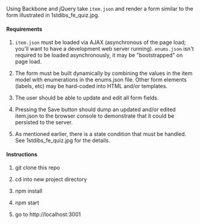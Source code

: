 Using Backbone and jQuery take `item.json` and render a form similar to the form illustrated in 1stdibs_fe_quiz.jpg.

#### Requirements ####

1. `item.json` must be loaded via AJAX (asynchronous of the page load; you'll want to have a development web server running). `enums.json` isn't required to be loaded asynchronously, it may be "bootstrapped" on page load.

1. The form must be built dynamically by combining the values in the item model with enumerations in the enums.json file. Other form elements (labels, etc) may be hard-coded into HTML and/or templates.

1. The user should be able to update and edit all form fields.

1. Pressing the Save button should dump an updated and/or edited item.json to the browser console to demonstrate that it could be persisted to the server.

1. As mentioned earlier, there is a state condition that must be handled. See 1stdibs_fe_quiz.jpg for the details. 

#### Instructions ####

1. git clone this repo

1. cd into new project directory

1. npm install

1. npm start

1. go to http://localhost:3001
